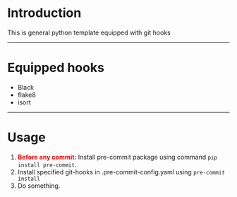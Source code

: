 # Introduction
This is general python template equipped with git hooks

---

# Equipped hooks
* Black
* flake8
* isort

---

# Usage
1. **<span style="color:red">Before any commit:</span>** Install pre-commit package using command `pip install pre-commit`.
2. Install specified git-hooks in .pre-commit-config.yaml using `pre-commit install`
3. Do something.
